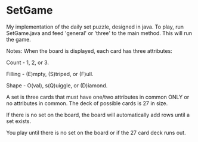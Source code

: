 # SetGame
My implementation of the daily set puzzle, designed in java.
To play, run SetGame.java and feed 'general' or 'three' to the main method. This will run the game. 

Notes:
When the board is displayed, each card has three attributes:

Count - 1, 2, or 3.

Filling - (E)mpty, (S)triped, or (F)ull.

Shape - O(val), s(Q)uiggle, or (D)iamond.

A set is three cards that must have one/two attributes in common ONLY or no attributes in common. 
The deck of possible cards is 27 in size.

If there is no set on the board, the board will automatically add rows until a set exists.

You play until there is no set on the board or if the 27 card deck runs out. 
